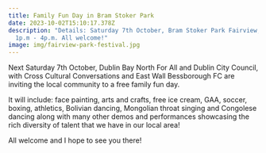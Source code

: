 ```yaml
---
title: Family Fun Day in Bram Stoker Park
date: 2023-10-02T15:10:17.378Z
description: "Details: Saturday 7th October, Bram Stoker Park Fairview, D03HP57,
  1p.m - 4p.m. All welcome!"
image: img/fairview-park-festival.jpg
---
```

Next Saturday 7th October, Dublin Bay North For All and Dublin City Council, with Cross Cultural Conversations and East Wall Bessborough FC are inviting the local community to a free family fun day.

I﻿t will include: face painting, arts and crafts, free ice cream, GAA, soccer, boxing, athletics, Bolivian dancing,  Mongolian throat singing and Congolese dancing along with many other demos and performances showcasing the rich diversity of talent that we have in our local area!

A﻿ll welcome and I hope to see you there!